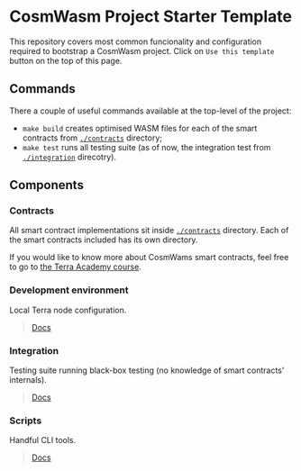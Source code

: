 # CosmWasm Project Starter Template

This repository covers most common funcionality and configuration required to bootstrap a CosmWasm project. Click on `Use this template` button on the top of this page.

## Commands

There a couple of useful commands available at the top-level of the project:

- `make build` creates optimised WASM files for each of the smart contracts from [`./contracts`](./contracts) directory;
- `make test` runs all testing suite (as of now, the integration test from [`./integration`](./integration) direcotry).

## Components

### Contracts

All smart contract implementations sit inside [`./contracts`](./contracts) directory. Each of the smart contracts included has its own directory.

If you would like to know more about CosmWams smart contracts, feel free to go to [the Terra Academy course](https://academy.terra.money/courses/cosmwasm-smart-contracts-i).

### Development environment

Local Terra node configuration.

> [Docs](./local/README.md)

### Integration

Testing suite running black-box testing (no knowledge of smart contracts' internals).

> [Docs](./integration/README.md)

### Scripts

Handful CLI tools.

> [Docs](./scripts/README.md)
